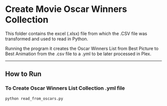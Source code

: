 Create Movie Oscar Winners Collection
============

This folder contains the excel (.xlsx) file from which the .CSV file was transformed and used to read in Python.

Running the program it creates the Oscar Winners List from Best Picture to Best Animation from the .csv file to a .yml to be later processed in Plex.

---

## How to Run

### To Create Oscar Winners List Collection .yml file

```sh
python read_from_oscars.py
```
